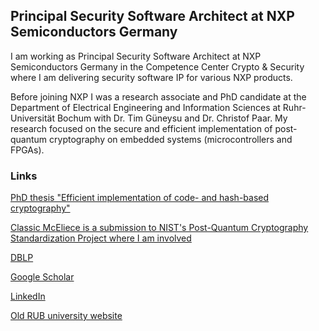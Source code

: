 ## Principal Security Software Architect at NXP Semiconductors Germany

I am working as Principal Security Software Architect at NXP Semiconductors Germany in the Competence Center Crypto & Security where I am delivering security software IP for various NXP products.

Before joining NXP I was a research associate and PhD candidate at the Department of Electrical Engineering and Information Sciences at Ruhr-Universität Bochum with Dr. Tim Güneysu and Dr. Christof Paar. My research focused on the secure and efficient implementation of post-quantum cryptography on embedded systems (microcontrollers and FPGAs). 

### Links

[PhD thesis "Efficient implementation of code- and hash-based cryptography"](https://hss-opus.ub.ruhr-uni-bochum.de/opus4/frontdoor/index/index/year/2017/docId/5306)

[Classic McEliece is a submission to NIST's Post-Quantum Cryptography Standardization Project where I am involved](https://csrc.nist.gov/projects/post-quantum-cryptography)

[DBLP](https://dblp.uni-trier.de/pid/05/10085.html)

[Google Scholar](https://scholar.google.de/citations?user=hac56VQAAAAJ)

[LinkedIn](https://de.linkedin.com/in/ingovonmaurich)

[Old RUB university website](https://www.seceng.ruhr-uni-bochum.de/chair/staff/Ingo_von_Maurich/)

<!---
### Markdown

Markdown is a lightweight and easy-to-use syntax for styling your writing. It includes conventions for

```markdown
Syntax highlighted code block

# Header 1
## Header 2
### Header 3

- Bulleted
- List

1. Numbered
2. List

**Bold** and _Italic_ and `Code` text

[Link](url) and ![Image](src)
--->
